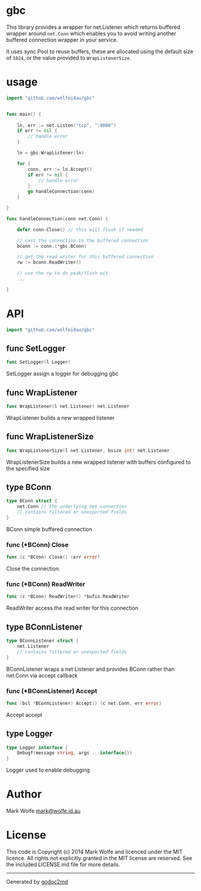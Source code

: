# gbc

This library provides a wrapper for net.Listener which returns buffered wrapper around `net.Conn` 
which enables you to avoid writing another buffered connection wrapper in your service. 

It uses sync.Pool to reuse buffers, these are allocated using the default size of `1024`, or the 
value provided to `WrapListenerSize`.

# usage

```go
import "github.com/wolfeidau/gbc"


func main() {
	
	ln, err := net.Listen("tcp", ":8080")
	if err != nil {
		// handle error
	}

	ln = gbc.WrapListener(ln)

	for {
		conn, err := ln.Accept()
		if err != nil {
			// handle error
		}
		go handleConnection(conn)
	}

}

func handleConnection(conn net.Conn) {

	defer conn.Close() // this will flush if needed

	// cast the connection to the buffered connection
	bconn := conn.(*gbc.BConn)

	// get the read writer for this buffered connection
	rw := bconn.ReadWriter()

	// use the rw to do peak/flush ect
	...

}

```

# API

```go
import "github.com/wolfeidau/gbc"
```

## func SetLogger
``` go
func SetLogger(l Logger)
```
SetLogger assign a logger for debugging gbc


## func WrapListener
``` go
func WrapListener(l net.Listener) net.Listener
```
WrapListener builds a new wrapped listener


## func WrapListenerSize
``` go
func WrapListenerSize(l net.Listener, bsize int) net.Listener
```
WrapListenerSize builds a new wrapped listener with buffers configured to the specified size



## type BConn
``` go
type BConn struct {
    net.Conn // the underlying net connection
    // contains filtered or unexported fields
}
```
BConn simple buffered connection

### func (\*BConn) Close
``` go
func (c *BConn) Close() (err error)
```
Close the connection.

### func (\*BConn) ReadWriter
``` go
func (c *BConn) ReadWriter() *bufio.ReadWriter
```
ReadWriter access the read writer for this connection

## type BConnListener
``` go
type BConnListener struct {
    net.Listener
    // contains filtered or unexported fields
}
```
BConnListener wraps a net Listener and provides BConn rather than net.Conn via accept callback


### func (\*BConnListener) Accept
``` go
func (bcl *BConnListener) Accept() (c net.Conn, err error)
```
Accept accept



## type Logger
``` go
type Logger interface {
    Debugf(message string, args ...interface{})
}
```
Logger used to enable debugging


# Author

Mark Wolfe mark@wolfe.id.au

# License

This code is Copyright (c) 2014 Mark Wolfe and licenced under the MIT licence. All rights not explicitly granted in the MIT license are reserved. See the included LICENSE.md file for more details.

- - -
Generated by [godoc2md](http://godoc.org/github.com/davecheney/godoc2md)